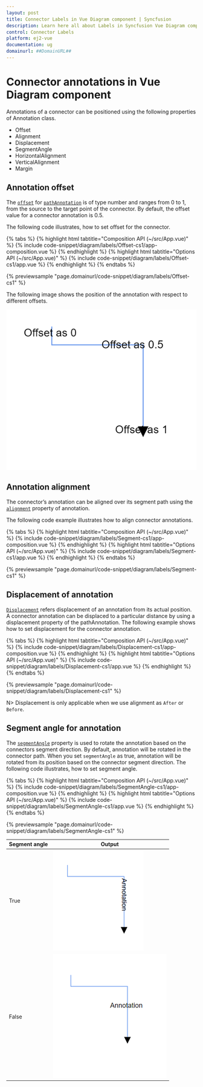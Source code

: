 ```yaml
---
layout: post
title: Connector Labels in Vue Diagram component | Syncfusion
description: Learn here all about Labels in Syncfusion Vue Diagram component of Syncfusion Essential JS 2 and more.
control: Connector Labels 
platform: ej2-vue
documentation: ug
domainurl: ##DomainURL##
---
```


# Connector annotations in Vue Diagram component

Annotations of a connector can be positioned using the following properties of Annotation class.

* Offset
* Alignment
* Displacement
* SegmentAngle
* HorizontalAlignment
* VerticalAlignment
* Margin

## Annotation offset

The [`offset`](https://helpej2.syncfusion.com/vue/documentation/api/diagram/pathAnnotationModel/#offset) for [`pathAnnotation`](https://helpej2.syncfusion.com/vue/documentation/api/diagram/pathAnnotationModel/) is of type number and ranges from 0 to 1, from the source to the target point of the connector. By default, the offset value for a connector annotation is 0.5.

The following code illustrates, how to set offset for the connector.

{% tabs %}
{% highlight html tabtitle="Composition API (~/src/App.vue)" %}
{% include code-snippet/diagram/labels/Offset-cs1/app-composition.vue %}
{% endhighlight %}
{% highlight html tabtitle="Options API (~/src/App.vue)" %}
{% include code-snippet/diagram/labels/Offset-cs1/app.vue %}
{% endhighlight %}
{% endtabs %}
        
{% previewsample "page.domainurl/code-snippet/diagram/labels/Offset-cs1" %}

The following image shows the position of the annotation with respect to different offsets.

![PathAnnotation offset](images/diagram-pathAnnotation-offset.png)

## Annotation alignment

The connector’s annotation can be aligned over its segment path using the [`alignment`](https://helpej2.syncfusion.com/vue/documentation/api/diagram/annotationAlignment/) property of annotation.

The following code example illustrates how to align connector annotations.

{% tabs %}
{% highlight html tabtitle="Composition API (~/src/App.vue)" %}
{% include code-snippet/diagram/labels/Segment-cs1/app-composition.vue %}
{% endhighlight %}
{% highlight html tabtitle="Options API (~/src/App.vue)" %}
{% include code-snippet/diagram/labels/Segment-cs1/app.vue %}
{% endhighlight %}
{% endtabs %}
        
{% previewsample "page.domainurl/code-snippet/diagram/labels/Segment-cs1" %}

## Displacement of annotation

[`Displacement`](https://helpej2.syncfusion.com/vue/documentation/api/diagram/pointModel/) refers displacement of an annotation from its actual position. A connector annotation can be displaced to a particular distance by using a displacement property of the pathAnnotation. The following example shows how to set displacement for the connector annotation.

{% tabs %}
{% highlight html tabtitle="Composition API (~/src/App.vue)" %}
{% include code-snippet/diagram/labels/Displacement-cs1/app-composition.vue %}
{% endhighlight %}
{% highlight html tabtitle="Options API (~/src/App.vue)" %}
{% include code-snippet/diagram/labels/Displacement-cs1/app.vue %}
{% endhighlight %}
{% endtabs %}
        
{% previewsample "page.domainurl/code-snippet/diagram/labels/Displacement-cs1" %}

N> Displacement is only applicable when we use alignment as `After` or `Before`.

## Segment angle for annotation

The [`segmentAngle`](https://helpej2.syncfusion.com/vue/documentation/api/diagram/pathAnnotationModel/#segmentangle) property is used to rotate the annotation based on the connectors segment direction. By default, annotation will be rotated in the connector path. When you set `segmentAngle` as true, annotation will be rotated from its position based on the connector segment direction. The following code illustrates, how to set segment angle.

{% tabs %}
{% highlight html tabtitle="Composition API (~/src/App.vue)" %}
{% include code-snippet/diagram/labels/SegmentAngle-cs1/app-composition.vue %}
{% endhighlight %}
{% highlight html tabtitle="Options API (~/src/App.vue)" %}
{% include code-snippet/diagram/labels/SegmentAngle-cs1/app.vue %}
{% endhighlight %}
{% endtabs %}
        
{% previewsample "page.domainurl/code-snippet/diagram/labels/SegmentAngle-cs1" %}

|Segment angle|Output|
|-----|-----|
|True|![Segment angle true](images/diagram-annotation-segmentAngle-true.png)|
|False|![Segment angle false](images/diagram-annotation-segmentAngle-false.png)|